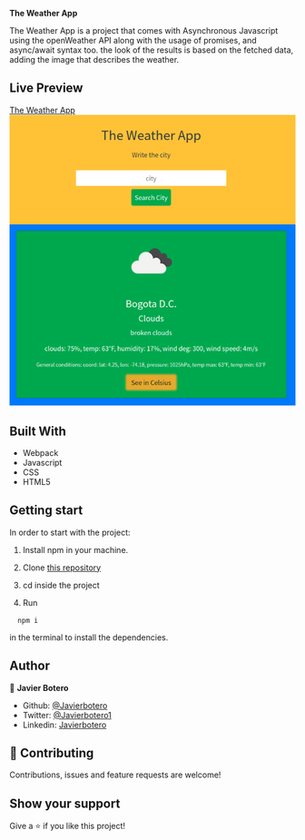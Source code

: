 **The Weather App**

The Weather App is a project that comes with Asynchronous Javascript using the openWeather API along with the usage of promises, and async/await syntax too. the look of the results is based on the fetched data, adding the image that describes the weather.

## Live Preview

[The Weather App](https://javierbotero.github.io/weatherApp/)
![Screenshot The Weather App](./src/screenshot.png)

## Built With

- Webpack
- Javascript
- CSS
- HTML5

## Getting start

In order to start with the project:

1. Install npm in your machine.
2. Clone [this repository](https://github.com/javierbotero/weatherApp.git)
3. cd inside the project

4. Run
```
  npm i
```
in the terminal to install the dependencies.


## Author

👤 **Javier Botero**

- Github: [@Javierbotero](https://github.com/javierbotero)
- Twitter: [@Javierbotero1](https://twitter.com/Javierboterodev)
- Linkedin: [Javierbotero](https://www.linkedin.com/in/javierboterodev/)

## 🤝 Contributing

Contributions, issues and feature requests are welcome!

## Show your support

Give a ⭐️ if you like this project!